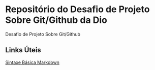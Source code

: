 # Repositório do Desafio de Projeto Sobre Git/Github da Dio
Desafio de Projeto Sobre Git/Github

## Links Úteis
[Sintaxe Básica Markdown](https://www.markdownguide.org/basic-syntax/)
